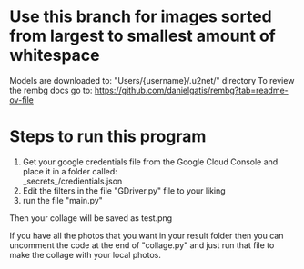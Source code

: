 # Use this branch for images sorted from largest to smallest amount of whitespace

Models are downloaded to: "Users/{username}/.u2net/" directory
To review the rembg docs go to: https://github.com/danielgatis/rembg?tab=readme-ov-file

# Steps to run this program
1. Get your google credentials file from the Google Cloud Console and place it in a folder called:<br> \_secrets_/credientials.json
2. Edit the filters in the file "GDriver.py" file to your liking 
3. run the file "main.py" 

Then your collage will be saved as test.png



If you have all the photos that you want in your result folder then you can uncomment the code at the end of "collage.py" and just run that file to make the collage with your local photos.
